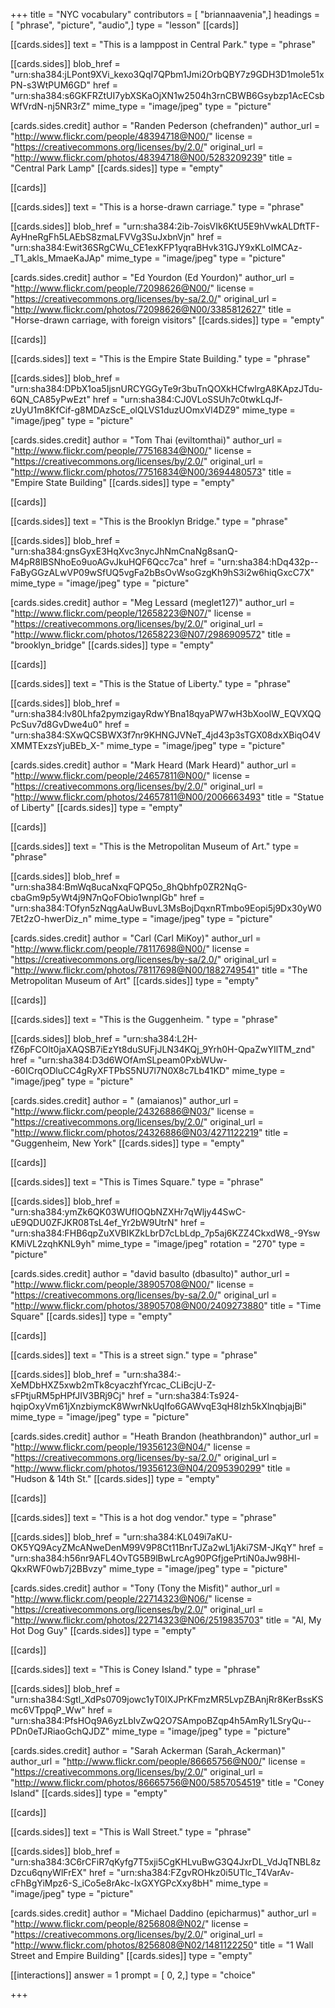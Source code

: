 +++
title = "NYC vocabulary"
contributors = [ "briannaavenia",]
headings = [ "phrase", "picture", "audio",]
type = "lesson"
[[cards]]

[[cards.sides]]
text = "This is a lamppost in Central Park."
type = "phrase"

[[cards.sides]]
blob_href = "urn:sha384:jLPont9XVi_kexo3QqI7QPbm1Jmi2OrbQBY7z9GDH3D1mole51xPN-s3WtPUM6GD"
href = "urn:sha384:s6GKFRZtUI7ybXSKaOjXN1w2504h3rnCBWB6Gsybzp1AcECsbWfVrdN-nj5NR3rZ"
mime_type = "image/jpeg"
type = "picture"

[cards.sides.credit]
author = "Randen Pederson (chefranden)"
author_url = "http://www.flickr.com/people/48394718@N00/"
license = "https://creativecommons.org/licenses/by/2.0/"
original_url = "http://www.flickr.com/photos/48394718@N00/5283209239"
title = "Central Park Lamp"
[[cards.sides]]
type = "empty"

[[cards]]

[[cards.sides]]
text = "This is a horse-drawn carriage."
type = "phrase"

[[cards.sides]]
blob_href = "urn:sha384:2ib-7oisVIk6KtU5E9hVwkALDftTF-AyHneRgFh5LAEbS8zmaLFVVg3SuJxbnVjn"
href = "urn:sha384:Ewit36SRgCWu_CE1exKFP1yqraBHvk31GJY9xKLoIMCAz-_T1_akls_MmaeKaJAp"
mime_type = "image/jpeg"
type = "picture"

[cards.sides.credit]
author = "Ed Yourdon (Ed Yourdon)"
author_url = "http://www.flickr.com/people/72098626@N00/"
license = "https://creativecommons.org/licenses/by-sa/2.0/"
original_url = "http://www.flickr.com/photos/72098626@N00/3385812627"
title = "Horse-drawn carriage, with foreign visitors"
[[cards.sides]]
type = "empty"

[[cards]]

[[cards.sides]]
text = "This is the Empire State Building."
type = "phrase"

[[cards.sides]]
blob_href = "urn:sha384:DPbX1oa5IjsnURCYGGyTe9r3buTnQOXkHCfwlrgA8KApzJTdu-6QN_CA85yPwEzt"
href = "urn:sha384:CJ0VLoSSUh7c0twkLqJf-zUyU1m8KfCif-g8MDAzScE_olQLVS1duzUOmxVl4DZ9"
mime_type = "image/jpeg"
type = "picture"

[cards.sides.credit]
author = "Tom Thai (eviltomthai)"
author_url = "http://www.flickr.com/people/77516834@N00/"
license = "https://creativecommons.org/licenses/by/2.0/"
original_url = "http://www.flickr.com/photos/77516834@N00/3694480573"
title = "Empire State Building"
[[cards.sides]]
type = "empty"

[[cards]]

[[cards.sides]]
text = "This is the Brooklyn Bridge."
type = "phrase"

[[cards.sides]]
blob_href = "urn:sha384:gnsGyxE3HqXvc3nycJhNmCnaNg8sanQ-M4pR8lBSNhoEo9uoAGvJkuHQF6Qcc7ca"
href = "urn:sha384:hDq432p--FaByGGzALwVP09wSfUQ5vgFa2bBsOvWsoGzgKh9hS3i2w6hiqGxcC7X"
mime_type = "image/jpeg"
type = "picture"

[cards.sides.credit]
author = "Meg Lessard (meglet127)"
author_url = "http://www.flickr.com/people/12658223@N07/"
license = "https://creativecommons.org/licenses/by/2.0/"
original_url = "http://www.flickr.com/photos/12658223@N07/2986909572"
title = "brooklyn_bridge"
[[cards.sides]]
type = "empty"

[[cards]]

[[cards.sides]]
text = "This is the Statue of Liberty."
type = "phrase"

[[cards.sides]]
blob_href = "urn:sha384:lv80Lhfa2pymzigayRdwYBna18qyaPW7wH3bXooIW_EQVXQQPcSuv7d8GvDwe4u0"
href = "urn:sha384:SXwQCSBWX3f7nr9KHNGJVNeT_4jd43p3sTGX08dxXBiqO4VXMMTExzsYjuBEb_X-"
mime_type = "image/jpeg"
type = "picture"

[cards.sides.credit]
author = "Mark Heard (Mark Heard)"
author_url = "http://www.flickr.com/people/24657811@N00/"
license = "https://creativecommons.org/licenses/by/2.0/"
original_url = "http://www.flickr.com/photos/24657811@N00/2006663493"
title = "Statue of Liberty"
[[cards.sides]]
type = "empty"

[[cards]]

[[cards.sides]]
text = "This is the Metropolitan Museum of Art."
type = "phrase"

[[cards.sides]]
blob_href = "urn:sha384:BmWq8ucaNxqFQPQ5o_8hQbhfp0ZR2NqG-cbaGm9p5yWt4j9N7nQoFObio1wnpIGb"
href = "urn:sha384:TOfyn5zNqgAaUwBuvL3MsBojDqxnRTmbo9Eopi5j9Dx30yW07Et2zO-hwerDiz_n"
mime_type = "image/jpeg"
type = "picture"

[cards.sides.credit]
author = "Carl (Carl MiKoy)"
author_url = "http://www.flickr.com/people/78117698@N00/"
license = "https://creativecommons.org/licenses/by-sa/2.0/"
original_url = "http://www.flickr.com/photos/78117698@N00/1882749541"
title = "The Metropolitan Museum of Art"
[[cards.sides]]
type = "empty"

[[cards]]

[[cards.sides]]
text = "This is the Guggenheim. "
type = "phrase"

[[cards.sides]]
blob_href = "urn:sha384:L2H-fZ6pFCOlt0jaXAQSB7iEzYt8duSUFjJLN34KQj_9Yrh0H-QpaZwYIlTM_znd"
href = "urn:sha384:D3d6WOfAmSLpeam0PxbWUw--60ICrqODluCC4gRyXFTPbS5NU7l7N0X8c7Lb41KD"
mime_type = "image/jpeg"
type = "picture"

[cards.sides.credit]
author = " (amaianos)"
author_url = "http://www.flickr.com/people/24326886@N03/"
license = "https://creativecommons.org/licenses/by/2.0/"
original_url = "http://www.flickr.com/photos/24326886@N03/4271122219"
title = "Guggenheim, New York"
[[cards.sides]]
type = "empty"

[[cards]]

[[cards.sides]]
text = "This is Times Square."
type = "phrase"

[[cards.sides]]
blob_href = "urn:sha384:ymZk6QK03WUfIOQbNZXHr7qWljy44SwC-uE9QDU0ZFJKR08TsL4ef_Yr2bW9UtrN"
href = "urn:sha384:FHB6qpZuXVBIKZkLbrD7cLbLdp_7p5aj6KZZ4CkxdW8_-9YswKMiVL2zqhKNL9yh"
mime_type = "image/jpeg"
rotation = "270"
type = "picture"

[cards.sides.credit]
author = "david basulto (dbasulto)"
author_url = "http://www.flickr.com/people/38905708@N00/"
license = "https://creativecommons.org/licenses/by-sa/2.0/"
original_url = "http://www.flickr.com/photos/38905708@N00/2409273880"
title = "Time Square"
[[cards.sides]]
type = "empty"

[[cards]]

[[cards.sides]]
text = "This is a street sign."
type = "phrase"

[[cards.sides]]
blob_href = "urn:sha384:-XeMDbHXZ5xwb2mTk8cyaczhfYrcac_CLiBcjU-Z-sFPtjuRM5pHPfJIV3BRj9Cj"
href = "urn:sha384:Ts924-hqipOxyVm61jXnzbiymcK8WwrNkUqIfo6GAWvqE3qH8Izh5kXlnqbjajBi"
mime_type = "image/jpeg"
type = "picture"

[cards.sides.credit]
author = "Heath Brandon (heathbrandon)"
author_url = "http://www.flickr.com/people/19356123@N04/"
license = "https://creativecommons.org/licenses/by-sa/2.0/"
original_url = "http://www.flickr.com/photos/19356123@N04/2095390299"
title = "Hudson & 14th St."
[[cards.sides]]
type = "empty"

[[cards]]

[[cards.sides]]
text = "This is a hot dog vendor."
type = "phrase"

[[cards.sides]]
blob_href = "urn:sha384:KL049i7aKU-OK5YQ9AcyZMcANweDenM99V9P8Ct11BnrTJZa2wL1jAki7SM-JKqY"
href = "urn:sha384:h56nr9AFL4OvTG5B9lBwLrcAg90PGfjgePrtiN0aJw98Hl-QkxRWF0wb7j2BBvzy"
mime_type = "image/jpeg"
type = "picture"

[cards.sides.credit]
author = "Tony (Tony the Misfit)"
author_url = "http://www.flickr.com/people/22714323@N06/"
license = "https://creativecommons.org/licenses/by/2.0/"
original_url = "http://www.flickr.com/photos/22714323@N06/2519835703"
title = "Al, My Hot Dog Guy"
[[cards.sides]]
type = "empty"

[[cards]]

[[cards.sides]]
text = "This is Coney Island."
type = "phrase"

[[cards.sides]]
blob_href = "urn:sha384:Sgtl_XdPs0709jowc1yT0IXJPrKFmzMR5LvpZBAnjRr8KerBssKSmc6VTppqP_Ww"
href = "urn:sha384:PfsHOq9A6yzLbIvZwQ2O7SAmpoBZqp4h5AmRy1LSryQu--PDn0eTJRiaoGchQJDZ"
mime_type = "image/jpeg"
type = "picture"

[cards.sides.credit]
author = "Sarah Ackerman (Sarah_Ackerman)"
author_url = "http://www.flickr.com/people/86665756@N00/"
license = "https://creativecommons.org/licenses/by/2.0/"
original_url = "http://www.flickr.com/photos/86665756@N00/5857054519"
title = "Coney Island"
[[cards.sides]]
type = "empty"

[[cards]]

[[cards.sides]]
text = "This is Wall Street."
type = "phrase"

[[cards.sides]]
blob_href = "urn:sha384:3C6rCFiR7qKyfg7T5xji5CgKHLvuBwG3Q4JxrDL_VdJqTNBL8zDzcu6qnyWlFrEX"
href = "urn:sha384:FZgvROHkz0i5UTlc_T4VarAv-cFhBgYiMpz6-S_iCo5e8rAkc-IxGXYGPcXxy8bH"
mime_type = "image/jpeg"
type = "picture"

[cards.sides.credit]
author = "Michael Daddino (epicharmus)"
author_url = "http://www.flickr.com/people/8256808@N02/"
license = "https://creativecommons.org/licenses/by/2.0/"
original_url = "http://www.flickr.com/photos/8256808@N02/1481122250"
title = "1 Wall Street and Empire Building"
[[cards.sides]]
type = "empty"

[[interactions]]
answer = 1
prompt = [ 0, 2,]
type = "choice"

+++
